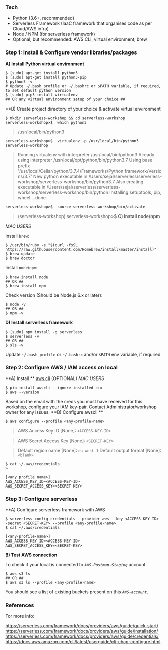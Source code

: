 ### Tech
- Python (3.6+, recommended)
- Serverless Framework (IaaC framework that organises code as per Cloud/AWS infra)
- Node / NPM (for serverless framework)
- Optional, but recommended: AWS CLI, virtual environment, brew

### Step 1: Install & Configure vendor libraries/packages

**A) Install Python virtual environment**

```
$ [sudo] apt-get install python3
$ [sudo] apt-get install python3-pip
$ python3 -v
# Update ~/.bash_profile or ~/.bashrc or $PATH variable, if required, to set default python version
$ [sudo] pip3 install virtualenv
## OR any virtual environment setup of your choice ##
```

**B) Create project directory of your choice & activate virtual environment
```
$ mkdir serverless-workshop && cd serverless-workshop
serverless-workshop>$  which python3
```
> /usr/local/bin/python3
```
serverless-workshop>$  virtualenv -p /usr/local/bin/python3 serverless-workshop
```
> Running virtualenv with interpreter /usr/local/bin/python3
> Already using interpreter /usr/local/opt/python/bin/python3.7
> Using base prefix '/usr/local/Cellar/python/3.7.4/Frameworks/Python.framework/Versions/3.7'
> New python executable in /Users/sejal/serverless/serverless-workshop/serverless-workshop/bin/python3.7
> Also creating executable in /Users/sejal/serverless/serverless-workshop/serverless-workshop/bin/python
> Installing setuptools, pip, wheel...
> done.
```
serverless-workshop>$  source serverless-workshop/bin/activate
```
> (serverless-workshop) serverless-workshop>$
**C) Install node/npm**

*MAC USERS*

Install `brew`:
```
$ /usr/bin/ruby -e "$(curl -fsSL https://raw.githubusercontent.com/Homebrew/install/master/install)"
$ brew update
$ brew doctor
```

Install `node`/`npm`:
```
$ brew install node
## OR ##
$ brew install npm
```

Check version (Should be Node.js 6.x or later):
```
$ node -v
## OR ##
$ npm -v
```

**D) Install serverless framework**

```
$ [sudo] npm install -g serverless
$ serverless -v
## OR ##
$ sls -v
```

Update `~/.bash_profile` or `~/.bashrc` and/or `$PATH` env variable, if required


### Step 2: Configure AWS / IAM access on local

**A) Install ** [aws cli](https://github.com/aws/aws-cli#installation) (OPTIONAL)
*MAC USERS*
```
$ pip install awscli --ignore-installed six
$ aws --version
```
Based on the email with the creds you must have received for this workshop, configure your IAM key-pair. 
Contact Administrator/workshop owner for any issues.
**B) Configure awscli **
```
$ aws configure --profile <any-profile-name>
```
> AWS Access Key ID [None]: `<ACCESS-KEY-ID>`
  
> AWS Secret Access Key [None]: `<SECRET-KEY>`
  
> Default region name [None]: `eu-west-1`
> Default output format [None]: `<blank>`
```
$ cat ~/.aws/credentials
>
```
```
[<any profile name>]
AWS_ACCESS_KEY_ID=<ACCESS-KEY-ID>
AWS_SECRET_ACCESS_KEY=<SECRET-KEY>
```
### Step 3: Configure serverless
**A) Configure serverless framework with AWS
```
$ serverless config credentials --provider aws --key <ACCESS-KEY-ID> --secret <SECRET-KEY> --profile <any-profile-name>
$ cat ~/.aws/credentials
```
```
[<any-profile-name>]
AWS_ACCESS_KEY_ID=<ACCESS-KEY-ID>
AWS_SECRET_ACCESS_KEY=<SECRET-KEY>
```
**B) Test AWS connection**

To check if your local is connected to *`AWS-Postman-Staging`* account
```
$ aws s3 ls
## OR ##
$ aws s3 ls --profile <any-profile-name>
```
You should see a list of existing buckets present on this *`AWS-account`*. 

### References

For more info:

https://serverless.com/framework/docs/providers/aws/guide/quick-start/
https://serverless.com/framework/docs/providers/aws/guide/installation/
https://serverless.com/framework/docs/providers/aws/guide/credentials/
https://docs.aws.amazon.com/cli/latest/userguide/cli-chap-configure.html
